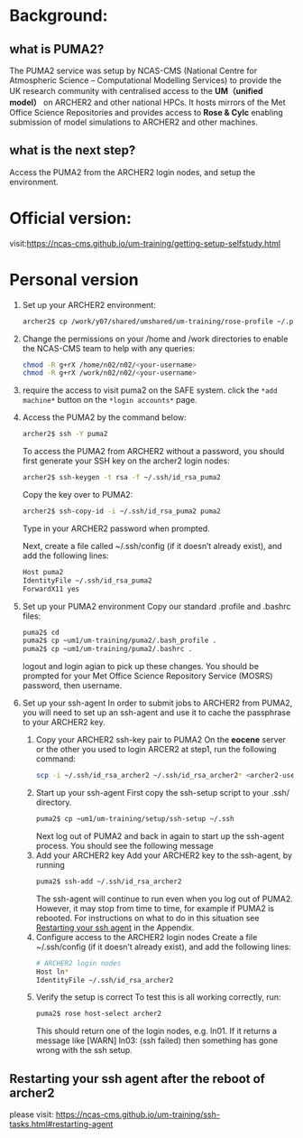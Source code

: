 # **Background:**  
## what is PUMA2?
The PUMA2 service was setup by NCAS-CMS (National Centre for Atmospheric Science – Computational Modelling Services) to provide the UK research community with centralised access to the **UM（unified model）** on ARCHER2 and other national HPCs. It hosts mirrors of the Met Office Science Repositories and provides access to **Rose & Cylc** enabling submission of model simulations to ARCHER2 and other machines.   
## what is the next step?  
Access the PUMA2 from the ARCHER2 login nodes, and setup the environment.

# **Official version:**  
visit:https://ncas-cms.github.io/um-training/getting-setup-selfstudy.html

# **Personal version**

1. Set up your ARCHER2 environment:  
   ```bash
   archer2$ cp /work/y07/shared/umshared/um-training/rose-profile ~/.profile  
2. Change the permissions on your /home and /work directories to enable the NCAS-CMS team to help with any queries: 
   ```bash
   chmod -R g+rX /home/n02/n02/<your-username>  
   chmod -R g+rX /work/n02/n02/<your-username>
3. require the access to visit puma2 on the SAFE system. click the `*add machine*` button on the `*login accounts*` page.
4. Access the PUMA2 by the command below:  
   ```bash
   archer2$ ssh -Y puma2
   ```

   To access the PUMA2 from ARCHER2 without a password, you should first generate your SSH key on the archer2 login nodes:  
   ```bash
   archer2$ ssh-keygen -t rsa -f ~/.ssh/id_rsa_puma2
   ```

   Copy the key over to PUMA2:
   ```bash
   archer2$ ssh-copy-id -i ~/.ssh/id_rsa_puma2 puma2
   ```
   Type in your ARCHER2 password when prompted.

   Next, create a file called ~/.ssh/config (if it doesn’t already exist), and add the following lines:
   ```bash
   Host puma2
   IdentityFile ~/.ssh/id_rsa_puma2
   ForwardX11 yes
   ```
5. Set up your PUMA2 environment
   Copy our standard .profile and .bashrc files:
   ```bash
   puma2$ cd
   puma2$ cp ~um1/um-training/puma2/.bash_profile .
   puma2$ cp ~um1/um-training/puma2/.bashrc .
   ```
   logout and login agian to pick up these changes. You should be prompted for your Met Office Science Repository Service (MOSRS) password, then username.
6. Set up your ssh-agent
  In order to submit jobs to ARCHER2 from PUMA2, you will need to set up an ssh-agent and use it to cache the passphrase to your ARCHER2 key.
    1. Copy your ARCHER2 ssh-key pair to PUMA2
       On the **eocene** server or the other you used to login ARCER2 at step1, run the following command:
       ```bash
       scp -i ~/.ssh/id_rsa_archer2 ~/.ssh/id_rsa_archer2* <archer2-username>@login.archer2.ac.uk:/home/n02/n02-puma/<archer2-username>/.ssh
       ```
    2. Start up your ssh-agent
       First copy the ssh-setup script to your .ssh/ directory.
       ```bash
       puma2$ cp ~um1/um-training/setup/ssh-setup ~/.ssh
       ```
       Next log out of PUMA2 and back in again to start up the ssh-agent process. You should see the following message
    3. Add your ARCHER2 key
       Add your ARCHER2 key to the ssh-agent, by running
       ```bash
       puma2$ ssh-add ~/.ssh/id_rsa_archer2
       ```
       The ssh-agent will continue to run even when you log out of PUMA2. However, it may stop from time to time, for example if PUMA2 is rebooted. For instructions on what to do in this situation see [Restarting your ssh agent](https://ncas-cms.github.io/um-training/ssh-tasks.html#restarting-agent) in the Appendix.
    4. Configure access to the ARCHER2 login nodes
       Create a file ~/.ssh/config (if it doesn’t already exist), and add the following lines:
       ```bash
       # ARCHER2 login nodes
       Host ln*
       IdentityFile ~/.ssh/id_rsa_archer2
       ```
    5. Verify the setup is correct
       To test this is all working correctly, run:
       ```bash
       puma2$ rose host-select archer2
       ```
       This should return one of the login nodes, e.g. ln01. If it returns a message like [WARN] ln03: (ssh failed) then something has gone wrong with the ssh setup.
## Restarting your ssh agent after the reboot of archer2
please visit: https://ncas-cms.github.io/um-training/ssh-tasks.html#restarting-agent





   

